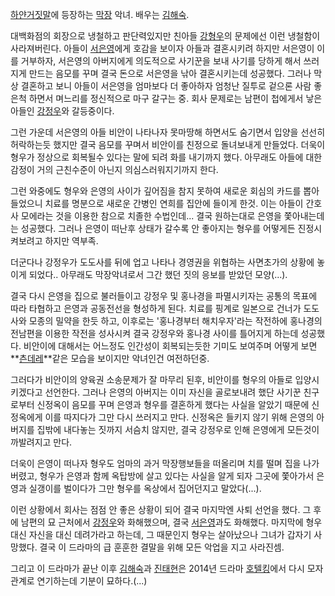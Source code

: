 [하얀거짓말](%ED%95%98%EC%96%80%EA%B1%B0%EC%A7%93%EB%A7%90.md)에 등장하는
[막장](%EB%A7%89%EC%9E%A5.md) 악녀. 배우는
[김해숙](%EA%B9%80%ED%95%B4%EC%88%99.md).

대백화점의 회장으로 냉철하고 판단력있지만 친아들 [강형우](%EA%B0%95%ED%98%95%EC%9A%B0.md)의 문제에선 이런
냉철함이 사라져버린다. 아들이 [서은영](%EC%84%9C%EC%9D%80%EC%98%81.md)에게 호감을 보이자 아들과 결혼시키려
하지만 서은영이 이를 거부하자, 서은영의 아버지에게 의도적으로 사기꾼을 보내 사기를 당하게 해서 쓰러지게 만드는 음모를 꾸며 결국 돈으로
서은영을 낚아 결혼시키는데 성공했다. 그러나 막상 결혼하고 보니 아들이 서은영을 엄마보다 더 좋아하자 엄청난 질투로 겉으론 사람 좋은척
하면서 며느리를 정신적으로 마구 갈구는 중. 회사 문제로는 남편이 첩에게서 낳은 아들인
[강정우](%EA%B0%95%EC%A0%95%EC%9A%B0.md)와 갈등중이다.

그런 가운데 서은영의 아들 비안이 나타나자 못마땅해 하면서도 숨기면서 입양을 선선히 허락하는듯 했지만 결국 음모를 꾸며서 비안이를 친정으로
돌녀보내게 만들었다. 더욱이 형우가 정상으로 회복될수 있다는 말에 되려 화를 내기까지 했다. 아무래도 아들에 대한 감정이 거의 근친수준이
아닌지 의심스러워지기까지 한다.

그런 와중에도 형우와 은영의 사이가 깊어짐을 참지 못하여 새로운 회심의 카드를 뽑아들었으니 치료를 명분으로 새로운 간병인 연희를 집안에
들이게 한것. 이는 아들이 간호사 모에라는 것을 이용한 참으로 치졸한 수법인데... 결국 원하는대로 은영을 쫓아내는데는 성공했다. 그러나
은영이 떠난후 상태가 갈수록 안 좋아지는 형우를 어떻게든 진정시켜보려고 하지만 역부족.

더군다나 강정우가 도도사를 뒤에 업고 나타나 경영권을 위협하는 사면초가의 상황에 놓이게 되었다.. 아무래도 막장악녀로서 그간 했던 짓의
응보를 받았던 모양(...).

결국 다시 은영을 집으로 불러들이고 강정우 및 홍나경을 파멸시키자는 공통의 목표에 따라 타협하고 은영과 공동전선을 형성하게 된다. 치료를
핑계로 일본으로 건너가 도도사와 모종의 밀약을 한듯 하고, 이후로는 '홍나경부터 해치우자'라는 작전하에 홍나경의 전남편을 이용한 작전을
성사시켜 결국 강정우와 홍나경 사이를 틀어지게 하는데 성공했다. 비안이에 대해서는 어느정도 인간성이 회복되는듯한 기미도 보여주며 어떻게 보면
**[츤데레](%EC%B8%A4%EB%8D%B0%EB%A0%88.md)**같은 모습을 보이지만 악녀인건 여전하던중.

그러다가 비안이의 양육권 소송문제가 잘 마무리 된후, 비안이를 형우의 아들로 입양시키겠다고 선언한다. 그러나 은영의 아버지는 이미 자신을
골로보내려 했단 사기꾼 친구로부터 신정옥이 음모를 꾸며 은영과 형우를 결혼하게 했다는 사실을 알았기 때문에 신정옥에게 이를 따지다가 그만
다시 쓰러지고 만다. 신정옥은 들키지 않기 위해 은영의 아버지를 집밖에 내다놓는 짓까지 서슴치 않지만, 결국 강정우로 인해 은영에게 모든것이
까발려지고 만다.

더욱이 은영이 떠나자 형우도 엄마의 과거 막장행보들을 떠올리며 치를 떨며 집을 나가버렸고, 형우가 은영과 함께 옥탑방에 살고 있다는 사실을
알게 되자 그곳에 쫓아가서 은영과 실갱이를 벌이다가 그만 형우를 옥상에서 집어던지고 말았다(...).

이런 상황에서 회사는 점점 안 좋은 상황이 되어 결국 마지막엔 사퇴 선언을 했다. 그 후에 남편의 묘 근처에서
[강정우](%EA%B0%95%EC%A0%95%EC%9A%B0.md)와 화해했으며, 결국
[서은영](%EC%84%9C%EC%9D%80%EC%98%81.md)과도 화해했다. 마지막에 형우 대신 자신을 대신 데려가라고 하는데,
그 때문인지 형우는 살아났으나 그녀가 갑자기 사망했다. 결국 이 드라마의 급 훈훈한 결말을 위해 모든 악업을 지고 사라진셈.

그리고 이 드라마가 끝난 이후 [김해숙](%EA%B9%80%ED%95%B4%EC%88%99.md)과
[진태현](%EC%A7%84%ED%83%9C%ED%98%84.md)은 2014년 드라마
[호텔킹](%ED%98%B8%ED%85%94%ED%82%B9.md)에서 다시 모자관계로 연기하는데 기분이 묘하다.(...)

